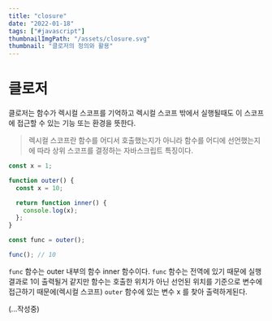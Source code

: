 ```yaml
---
title: "closure"
date: "2022-01-18"
tags: ["#javascript"]
thumbnailImgPath: "/assets/closure.svg"
thumbnail: "클로저의 정의와 활용"
---
```


# 클로저

클로저는 함수가 렉시컬 스코프를 기억하고 렉시컬 스코프 밖에서 실행될때도 이 스코프에 접근할 수 있는 기능 또는 환경을 뜻한다.

> 렉시컬 스코프란 함수를 어디서 호출했는지가 아니라 함수를 어디에 선언했는지에 따라 상위 스코프를 결정하는 자바스크립트 특징이다.

```javascript
const x = 1;

function outer() {
  const x = 10;

  return function inner() {
    console.log(x);
  };
}

const func = outer();

func(); // 10
```

`func` 함수는 outer 내부의 함수 inner 함수이다. `func` 함수는 전역에 있기 때문에 실행결과로 1이 출력될거 같지만 함수는 호출한 위치가 아닌 선언된 위치를 기준으로 변수에 접근하기 때문에(렉시컬 스코프) `outer` 함수에 있는 변수 x 를 찾아 출력하게된다.

(...작성중)
